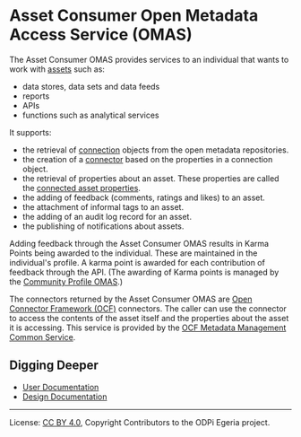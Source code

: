 <!-- SPDX-License-Identifier: CC-BY-4.0 -->
<!-- Copyright Contributors to the ODPi Egeria project. -->

# Asset Consumer Open Metadata Access Service (OMAS)

The Asset Consumer OMAS provides services to an individual that wants to work
with [assets](../docs/concepts/assets) such as:

* data stores, data sets and data feeds
* reports
* APIs
* functions such as analytical services

It supports:

* the retrieval of [connection](../../frameworks/open-connector-framework/docs/concepts/connection.md)
  objects from the open metadata repositories.
* the creation of a [connector](../../frameworks/open-connector-framework/docs/concepts/connector.md)
based on the properties in a connection object.
* the retrieval of properties about an asset.  These properties are called the
  [connected asset properties](../../frameworks/open-connector-framework/docs/concepts/connected-asset-properties.md).
* the adding of feedback (comments, ratings and likes) to an asset.
* the attachment of informal tags to an asset.
* the adding of an audit log record for an asset.
* the publishing of notifications about assets.

Adding feedback through the Asset Consumer OMAS results in Karma Points being awarded
to the individual.  These are maintained in the individual's profile.
A karma point is awarded for each contribution of feedback
through the API. (The awarding of Karma points is managed by the
[Community Profile OMAS](../community-profile).)

The connectors returned by the Asset Consumer OMAS are [Open Connector
Framework (OCF)](../../frameworks/open-connector-framework) connectors.
The caller can use the connector to access
the contents of the asset itself and the properties about the
asset it is accessing.   This service is provided by the
[OCF Metadata Management Common Service](../../common-services/ocf-metadata-management).

## Digging Deeper

* [User Documentation](docs/user)
* [Design Documentation](docs/design)


----
License: [CC BY 4.0](https://creativecommons.org/licenses/by/4.0/),
Copyright Contributors to the ODPi Egeria project.

